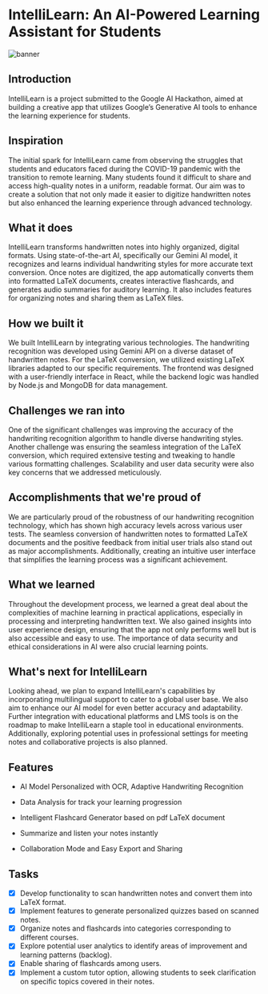 # IntelliLearn: An AI-Powered Learning Assistant for Students

![banner](https://github.com/I2S9/Intelli-Learn/assets/111307883/aa133606-b202-4239-abaf-3c86096a0ecd)

## Introduction

IntelliLearn is a project submitted to the Google AI Hackathon, aimed at building a creative app that utilizes Google’s Generative AI tools to enhance the learning experience for students.

## Inspiration

The initial spark for IntelliLearn came from observing the struggles that students and educators faced during the COVID-19 pandemic with the transition to remote learning. Many students found it difficult to share and access high-quality notes in a uniform, readable format. Our aim was to create a solution that not only made it easier to digitize handwritten notes but also enhanced the learning experience through advanced technology.

## What it does

IntelliLearn transforms handwritten notes into highly organized, digital formats. Using state-of-the-art AI, specifically our Gemini AI model, it recognizes and learns individual handwriting styles for more accurate text conversion. Once notes are digitized, the app automatically converts them into formatted LaTeX documents, creates interactive flashcards, and generates audio summaries for auditory learning. It also includes features for organizing notes and sharing them as LaTeX files.

## How we built it

We built IntelliLearn by integrating various technologies. The handwriting recognition was developed using Gemini API on a diverse dataset of handwritten notes. For the LaTeX conversion, we utilized existing LaTeX libraries adapted to our specific requirements. The frontend was designed with a user-friendly interface in React, while the backend logic was handled by Node.js and MongoDB for data management.

## Challenges we ran into

One of the significant challenges was improving the accuracy of the handwriting recognition algorithm to handle diverse handwriting styles. Another challenge was ensuring the seamless integration of the LaTeX conversion, which required extensive testing and tweaking to handle various formatting challenges. Scalability and user data security were also key concerns that we addressed meticulously.

## Accomplishments that we're proud of

We are particularly proud of the robustness of our handwriting recognition technology, which has shown high accuracy levels across various user tests. The seamless conversion of handwritten notes to formatted LaTeX documents and the positive feedback from initial user trials also stand out as major accomplishments. Additionally, creating an intuitive user interface that simplifies the learning process was a significant achievement.

## What we learned

Throughout the development process, we learned a great deal about the complexities of machine learning in practical applications, especially in processing and interpreting handwritten text. We also gained insights into user experience design, ensuring that the app not only performs well but is also accessible and easy to use. The importance of data security and ethical considerations in AI were also crucial learning points.

## What's next for IntelliLearn

Looking ahead, we plan to expand IntelliLearn's capabilities by incorporating multilingual support to cater to a global user base. We also aim to enhance our AI model for even better accuracy and adaptability. Further integration with educational platforms and LMS tools is on the roadmap to make IntelliLearn a staple tool in educational environments. Additionally, exploring potential uses in professional settings for meeting notes and collaborative projects is also planned.
## Features 

* AI Model Personalized with OCR, Adaptive Handwriting Recognition

* Data Analysis for track your learning progression

* Intelligent Flashcard Generator based on pdf LaTeX document

* Summarize and listen your notes instantly

* Collaboration Mode and Easy Export and Sharing

## Tasks

- [x] Develop functionality to scan handwritten notes and convert them into LaTeX format.
- [x] Implement features to generate personalized quizzes based on scanned notes.
- [x] Organize notes and flashcards into categories corresponding to different courses.
- [x] Explore potential user analytics to identify areas of improvement and learning patterns (backlog).
- [x] Enable sharing of flashcards among users.
- [x] Implement a custom tutor option, allowing students to seek clarification on specific topics covered in their notes.
